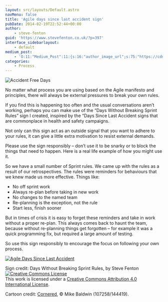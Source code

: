 ```yaml
---
layout: src/layouts/Default.astro
navMenu: false
title: 'Agile days since last accident sign'
pubDate: 2014-02-19T22:52:44+00:00
author:
    - steve-fenton
guid: 'https://www.stevefenton.co.uk/?p=397'
interface_sidebarlayout:
    - default
medium_post:
    - 'O:11:"Medium_Post":11:{s:16:"author_image_url";s:75:"https://cdn-images-1.medium.com/fit/c/400/400/1*eXkhfEuF41g5W_xnc_ydLA.jpeg";s:10:"author_url";s:38:"https://medium.com/@steve.fenton.co.uk";s:11:"byline_name";N;s:12:"byline_email";N;s:10:"cross_link";s:3:"yes";s:2:"id";s:12:"f7f4be21b9fe";s:21:"follower_notification";s:3:"yes";s:7:"license";s:19:"all-rights-reserved";s:14:"publication_id";s:2:"-1";s:6:"status";s:5:"draft";s:3:"url";s:51:"https://medium.com/@steve.fenton.co.uk/f7f4be21b9fe";}'
categories:
    - Process
---
```


![Accident Free Days](/img/2015/07/mban1987h.jpg)

No matter what process you are using based on the Agile manifesto and principles, there will always be external pressures to break your own rules.

If you find this is happening too often and the usual conversations aren’t working, perhaps you can make use of the “Days Without Breaking Sprint Rules” sign I created, inspired by the “Days Since Last Accident signs that are commonplace in health and safety campaigns.

Not only can this sign act as an outside signal that you want to adhere to your rules, it can give a little extra motivation to resist external demands.

Please use the sign responsibly – don’t use it to be snarky or to block the things that need to happen. Here is a real life example of how you might use it.

So we have a small number of Sprint rules. We came up with the rules as a result of our retrospectives. The rules were reminders for behaviours that we knew made us more effective. Things like:

- No off sprint work
- Always re-plan before taking in new work
- No changes to the named team
- Re-planning is the exception, not the rule
- Start less, finish sooner

But in times of crisis it is easy to forget these reminders and take in work without a proper re-plan. This always comes back to haunt the team, because without re-planning things get forgotten – for example it was a quick programming fix, but required a large amount of testing.

So use this sign responsibly to encourage the focus on following your own process.

[![Agile Days Since Last Accident](/img/2015/07/sprint-rules-200x300.gif)](/img/2015/07/sprint-rules.gif)

Sign credit: Days Without Breaking Sprint Rules, by Steve Fenton [![Creative Commons License](https://i.creativecommons.org/l/by/4.0/88x31.png)](http://creativecommons.org/licenses/by/4.0/deed.en_US)  
This work is licensed under a [Creative Commons Attribution 4.0 International License](http://creativecommons.org/licenses/by/4.0/deed.en_US).

Cartoon credit: [Cornered](http://cornered.co.nr/), © Mike Baldwin (107258/144419).